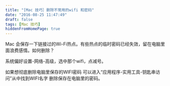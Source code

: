 ```yaml
---
title: "[Mac 技巧］删除不常用的wifi 和密码"
date: "2016-08-25 11:47:49"
draft: false
tags: [Mac 技巧]
hiddenFromHomePage: true
---
```

Mac 会保存一下链接过的Wi-Fi热点。有些热点的临时密码已经失效，留在电脑里面浪费感情。如何删除？

系统偏好设置-网络-高级，选中那个wifi，点减号。   


如果想彻底删除电脑里保存的WIFI密码 可以进入“应用程序-实用工具-钥匙串访问”从中找到WIFI名字 删除保存在电脑里的密码。
